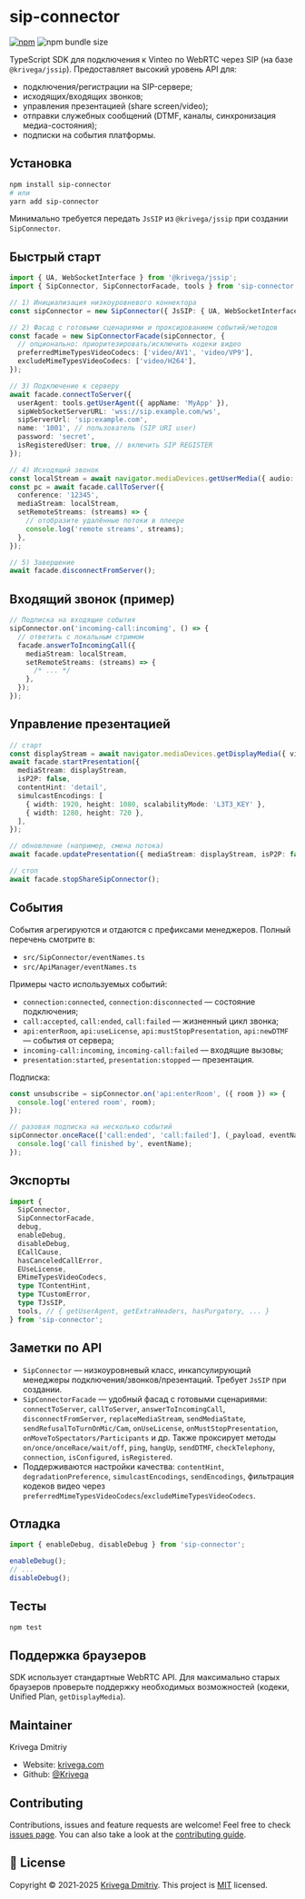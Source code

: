 # sip-connector

[![npm](https://img.shields.io/npm/v/sip-connector?style=flat-square)](https://www.npmjs.com/package/sip-connector)
![npm bundle size](https://img.shields.io/bundlephobia/minzip/sip-connector?style=flat-square)

TypeScript SDK для подключения к Vinteo по WebRTC через SIP (на базе `@krivega/jssip`). Предоставляет высокий уровень API для:

- подключения/регистрации на SIP-сервере;
- исходящих/входящих звонков;
- управления презентацией (share screen/video);
- отправки служебных сообщений (DTMF, каналы, синхронизация медиа-состояния);
- подписки на события платформы.

## Установка

```sh
npm install sip-connector
# или
yarn add sip-connector
```

Минимально требуется передать `JsSIP` из `@krivega/jssip` при создании `SipConnector`.

## Быстрый старт

```ts
import { UA, WebSocketInterface } from '@krivega/jssip';
import { SipConnector, SipConnectorFacade, tools } from 'sip-connector';

// 1) Инициализация низкоуровневого коннектора
const sipConnector = new SipConnector({ JsSIP: { UA, WebSocketInterface } });

// 2) Фасад с готовыми сценариями и проксированием событий/методов
const facade = new SipConnectorFacade(sipConnector, {
  // опционально: приоритезировать/исключить кодеки видео
  preferredMimeTypesVideoCodecs: ['video/AV1', 'video/VP9'],
  excludeMimeTypesVideoCodecs: ['video/H264'],
});

// 3) Подключение к серверу
await facade.connectToServer({
  userAgent: tools.getUserAgent({ appName: 'MyApp' }),
  sipWebSocketServerURL: 'wss://sip.example.com/ws',
  sipServerUrl: 'sip:example.com',
  name: '1001', // пользователь (SIP URI user)
  password: 'secret',
  isRegisteredUser: true, // включить SIP REGISTER
});

// 4) Исходящий звонок
const localStream = await navigator.mediaDevices.getUserMedia({ audio: true, video: true });
const pc = await facade.callToServer({
  conference: '12345',
  mediaStream: localStream,
  setRemoteStreams: (streams) => {
    // отобразите удалённые потоки в плеере
    console.log('remote streams', streams);
  },
});

// 5) Завершение
await facade.disconnectFromServer();
```

## Входящий звонок (пример)

```ts
// Подписка на входящие события
sipConnector.on('incoming-call:incoming', () => {
  // ответить с локальным стримом
  facade.answerToIncomingCall({
    mediaStream: localStream,
    setRemoteStreams: (streams) => {
      /* ... */
    },
  });
});
```

## Управление презентацией

```ts
// старт
const displayStream = await navigator.mediaDevices.getDisplayMedia({ video: true, audio: true });
await facade.startPresentation({
  mediaStream: displayStream,
  isP2P: false,
  contentHint: 'detail',
  simulcastEncodings: [
    { width: 1920, height: 1080, scalabilityMode: 'L3T3_KEY' },
    { width: 1280, height: 720 },
  ],
});

// обновление (например, смена потока)
await facade.updatePresentation({ mediaStream: displayStream, isP2P: false });

// стоп
await facade.stopShareSipConnector();
```

## События

События агрегируются и отдаются с префиксами менеджеров. Полный перечень смотрите в:

- `src/SipConnector/eventNames.ts`
- `src/ApiManager/eventNames.ts`

Примеры часто используемых событий:

- `connection:connected`, `connection:disconnected` — состояние подключения;
- `call:accepted`, `call:ended`, `call:failed` — жизненный цикл звонка;
- `api:enterRoom`, `api:useLicense`, `api:mustStopPresentation`, `api:newDTMF` — события от сервера;
- `incoming-call:incoming`, `incoming-call:failed` — входящие вызовы;
- `presentation:started`, `presentation:stopped` — презентация.

Подписка:

```ts
const unsubscribe = sipConnector.on('api:enterRoom', ({ room }) => {
  console.log('entered room', room);
});

// разовая подписка на несколько событий
sipConnector.onceRace(['call:ended', 'call:failed'], (_payload, eventName) => {
  console.log('call finished by', eventName);
});
```

## Экспорты

```ts
import {
  SipConnector,
  SipConnectorFacade,
  debug,
  enableDebug,
  disableDebug,
  ECallCause,
  hasCanceledCallError,
  EUseLicense,
  EMimeTypesVideoCodecs,
  type TContentHint,
  type TCustomError,
  type TJsSIP,
  tools, // { getUserAgent, getExtraHeaders, hasPurgatory, ... }
} from 'sip-connector';
```

## Заметки по API

- `SipConnector` — низкоуровневый класс, инкапсулирующий менеджеры подключения/звонков/презентаций. Требует `JsSIP` при создании.
- `SipConnectorFacade` — удобный фасад с готовыми сценариями: `connectToServer`, `callToServer`, `answerToIncomingCall`, `disconnectFromServer`, `replaceMediaStream`, `sendMediaState`, `sendRefusalToTurnOnMic/Cam`, `onUseLicense`, `onMustStopPresentation`, `onMoveToSpectators/Participants` и др. Также проксирует методы `on/once/onceRace/wait/off`, `ping`, `hangUp`, `sendDTMF`, `checkTelephony`, `connection`, `isConfigured`, `isRegistered`.
- Поддерживаются настройки качества: `contentHint`, `degradationPreference`, `simulcastEncodings`, `sendEncodings`, фильтрация кодеков видео через `preferredMimeTypesVideoCodecs`/`excludeMimeTypesVideoCodecs`.

## Отладка

```ts
import { enableDebug, disableDebug } from 'sip-connector';

enableDebug();
// ...
disableDebug();
```

## Тесты

```sh
npm test
```

## Поддержка браузеров

SDK использует стандартные WebRTC API. Для максимально старых браузеров проверьте поддержку необходимых возможностей (кодеки, Unified Plan, `getDisplayMedia`).

## Maintainer

Krivega Dmitriy

- Website: [krivega.com](https://krivega.com)
- Github: [@Krivega](https://github.com/Krivega)

## Contributing

Contributions, issues and feature requests are welcome!
Feel free to check [issues page](https://github.com/Krivega/sip-connector/issues). You can also take a look at the [contributing guide](https://github.com/Krivega/sip-connector/blob/master/CONTRIBUTING.md).

## 📝 License

Copyright © 2021‑2025 [Krivega Dmitriy](https://github.com/Krivega).
This project is [MIT](https://github.com/Krivega/sip-connector/blob/master/LICENSE) licensed.
